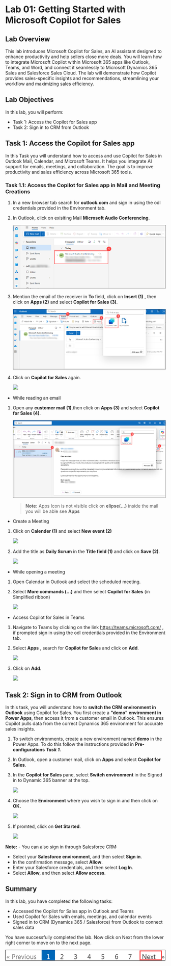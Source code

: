 # Lab 01: Getting Started with Microsoft Copilot for Sales

## Lab Overview

This lab introduces Microsoft Copilot for Sales, an AI assistant designed to enhance productivity and help sellers close more deals. You will learn how to integrate Microsoft Copilot within Microsoft 365 apps like Outlook, Teams, and Word, and connect it seamlessly to Microsoft Dynamics 365 Sales and Salesforce Sales Cloud. The lab will demonstrate how Copilot provides sales-specific insights and recommendations, streamlining your workflow and maximizing sales efficiency.

## Lab Objectives

In this lab, you will perform:

- Task 1: Access the Copilot for Sales app
- Task 2: Sign in to CRM from Outlook

## Task 1: Access the Copilot for Sales app

In this Task you will understand how to access and use Copilot for Sales in Outlook Mail, Calendar, and Microsoft Teams. It helps you integrate AI support for emails, meetings, and collaboration. The goal is to improve productivity and sales efficiency across Microsoft 365 tools.

### Task 1.1:  Access the Copilot for Sales app in Mail and Meeting Creations

1. In a new browser tab search for **outlook.com** and sign in using the odl credentials provided in the Environment tab.

1. In Outlook, click on exisiting Mail **Microsoft Audio Conferencing**.

      ![](../media/L0001.png)

1. Mention the email of the receiver in **To** field, click on **Insert (1)** , then click on **Apps (2)** and select **Copilot for Sales (3)**.

   ![](../media/dyn101.png)

1. Click on **Copilot for Sales** again.

   ![](../media/dc44.png)
   
- While reading an email

1. Open any **customer mail (1)**,then click on **Apps (3)** and select **Copilot for Sales (4)**.
   
   ![](../media/P2.png)
   
      > **Note:** Apps Icon is not visible click on **elipse(...)** inside the mail you will be able see **Apps**

- Create a Meeting

1. Click on **Calender (1)** and select **New event (2)**

    ![](../media/dyn12.png)

2. Add the title as **Daily Scrum** in the **Title field (1)** and click on **Save (2)**.

    ![](../media/dyn13.png)
   
-  While opening a meeting

1. Open Calendar in Outlook and select the scheduled meeting.
   
1. Select **More commands (...)** and then select **Copilot for Sales** (in Simplified ribbon)

   ![](../media/dyn14.png)

- Access Copilot for Sales in Teams
  
1. Navigate to Teams by clicking on the link https://teams.microsoft.com/ , if prompted sign in using the odl credentials provided in the Environment tab.

1. Select **Apps** , search for **Copilot for Sale**s and click on **Add**.
   
   ![](../media/1-10.png)

1. Click on **Add**.

    ![](../media/dyn16.png)
   
## Task 2: Sign in to CRM from Outlook

In this task, you will understand how to **switch the CRM environment in Outlook** using Copilot for Sales. You first create a **"demo" environment in Power Apps**, then access it from a customer email in Outlook. This ensures Copilot pulls data from the correct Dynamics 365 environment for accurate sales insights.

1. To switch environments, create a new environment named **demo** in the Power Apps. To do this follow the instructions provided in **Pre-configurations** ***Task 1.***

1. In Outlook, open a customer mail, click on **Apps** and select **Copilot for Sales**.
   
1. In the **Copilot for Sales** pane, select **Switch environment** in the Signed in to Dynamic 365 banner at the top.

   ![](../media/dyn17.png)
  
1. Choose the **Environment** where you wish to sign in and then click on **OK.**

   ![](../media/dc45.png)

1. If promted, click on **Get Started**.

   ![](../media/dy-4.png)
   
**Note:** - You can also sign in through Salesforce CRM: <br>
- Select your **Salesforce environment**, and then select **Sign in**. <br> 
- In the confirmation message, select **Allow**.
- Enter your Salesforce credentials, and then select **Log In**. <br> 
- Select **Allow**, and then select **Allow access**.

## Summary
In this lab, you have completed the following tasks:
- Accessed the Copilot for Sales app in Outlook and Teams
- Used Copilot for Sales with emails, meetings, and calendar events
- Signed in to CRM (Dynamics 365 / Salesforce) from Outlook to connect sales data
      
You have successfully completed the lab. Now click on Next from the lower right corner to move on to the next page.

![](../media/d47.png) 

